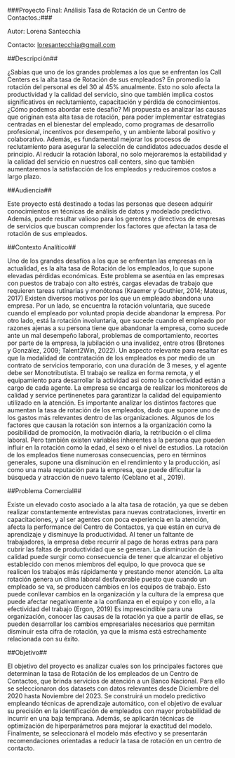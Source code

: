 ###Proyecto Final: Análisis Tasa de Rotación de un Centro de Contactos.:###

Autor: Lorena Santecchia

Contacto: loresantecchia@gmail.com


##Descripción##

¿Sabías que uno de los grandes problemas a los que se enfrentan los Call Centers es la alta tasa de Rotación de sus empleados? En promedio la rotación del personal es del 30 al 45% anualmente. Esto no solo afecta la productividad y la calidad del servicio, sino que también implica costos significativos en reclutamiento, capacitación y pérdida de conocimientos.
¿Cómo podemos abordar este desafío? Mi propuesta es analizar las causas que originan esta alta tasa de rotación, para poder implementar estrategias centradas en el bienestar del empleado, como programas de desarrollo profesional, incentivos por desempeño, y un ambiente laboral positivo y colaborativo. Además, es fundamental mejorar los procesos de reclutamiento para asegurar la selección de candidatos adecuados desde el principio.
Al reducir la rotación laboral, no solo mejoraremos la estabilidad y la calidad del servicio en nuestros call centers, sino que también aumentaremos la satisfacción de los empleados y reduciremos costos a largo plazo.


##Audiencia##

Este proyecto está destinado a todas las personas que deseen adquirir conocimientos en técnicas de análisis de datos y modelado predictivo. Además, puede resultar valioso para los gerentes y directivos de empresas de servicios que buscan comprender los factores que afectan la tasa de rotación de sus empleados.


##Contexto Analítico##

Uno de los grandes desafíos a los que se enfrentan las empresas en la actualidad, es la alta tasa de Rotación de los empleados, lo que supone elevadas pérdidas económicas. Este problema se asentúa en las empresas con puestos de trabajo con alto estrés, cargas elevadas de trabajo que requieren tareas rutinarias y monótonas (Kraemer y Gouthier, 2014; Mateus, 2017)
Existen diversos motivos por los que un empleado abandona una empresa. Por un lado, se encuentra la rotación voluntaria, que sucede cuando el empleado por voluntad propia decide abandonar la empresa. Por otro lado, está la rotación involuntaria, que sucede cuando el empleado por razones ajenas a su persona tiene que abandonar la empresa, como sucede ante un mal desempeño laboral, problemas de comportamiento, recortes por parte de la empresa, la jubilación o una invalidez, entre otros (Bretones y González, 2009; Talent2Win, 2022).
Un aspecto relevante para resaltar es que la modalidad de contratación de los empleados es por medio de un contrato de servicios temporario, con una duración de 3 meses, y el agente debe ser Monotributista. El trabajo se realiza en forma remota, y el equipamiento para desarrollar la actividad asi como la conectividad están a cargo de cada agente. La empresa se encarga de realizar los monitoreos de calidad y service pertinenetes para garantizar la calidad del equipamiento utilizado en la atención.
Es importante analizar los distintos factores que aumentan la tasa de rotación de los empleados, dado que supone uno de los gastos más relevantes dentro de las organizaciones. Algunos de los factores que causan la rotación son internos a la organización como la posibilidad de promoción, la motivación diaria, la retribución o el clima laboral. Pero también existen variables inherentes a la persona que pueden influir en la rotación como la edad, el sexo o el nivel de estudios.
La rotación de los empleados tiene numerosas consecuencias, pero en términos generales, supone una disminución en el rendimiento y la producción, así como una mala reputación para la empresa, que puede dificultar la búsqueda y atracción de nuevo talento (Ceblano et al., 2019).


##Problema Comercial##

Existe un elevado costo asociado a la alta tasa de rotación, ya que se deben realizar constantemente entrevistas para nuevas contrataciones, invertir en capacitaciones, y al ser agentes con poca experiencia en la atención, afecta la performance del Centro de Contactos, ya que están en curva de aprendizaje y disminuye la productividad.
Al tener un faltante de trabajadores, la empresa debe recurrir al pago de horas extras para para cubrir las faltas de productividad que se generan. La disminución de la calidad puede surgir como consecuencia de tener que alcanzar el objetivo establecido con menos miembros del equipo, lo que provoca que se realicen los trabajos más rápidamente y prestando menor atención.
La alta rotación genera un clima laboral desfavorable puesto que cuando un empleado se va, se producen cambios en los equipos de trabajo. Esto puede conllevar cambios en la organización y la cultura de la empresa que puede afectar negativamente a la confianza en el equipo y con ello, a la efectividad del trabajo (Ergon, 2019)
Es imprescindible para una organización, conocer las causas de la rotación ya que a partir de ellas, se pueden desarrollar los cambios empresariales necesarios que permitan disminuir esta cifra de rotación, ya que la misma está estrechamente relacionada con su éxito.


##Objetivo##

El objetivo del proyecto es analizar cuales son los principales factores que determinan la tasa de Rotación de los empleados de un Centro de Contactos, que brinda servicios de atención a un Banco Nacional. Para ello se seleccionaron dos datasets con datos relevantes desde Diciembre del 2020 hasta Noviembre del 2023. Se construirá un modelo predictivo empleando técnicas de aprendizaje automático, con el objetivo de evaluar su precisión en la identificación de empleados con mayor probabilidad de incurrir en una baja temprana. Además, se aplicarán técnicas de optimización de hiperparámetros para mejorar la exactitud del modelo. Finalmente, se seleccionará el modelo más efectivo y se presentarán recomendaciones orientadas a reducir la tasa de rotación en un centro de contacto.

